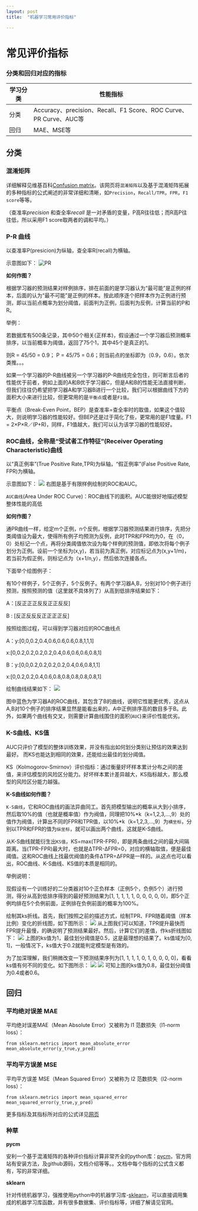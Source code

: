 ```yaml
---
layout: post
title:  "机器学习常用评价指标"

---
```


# 常见评价指标

### 分类和回归对应的指标

学习分类  | 性能指标
-------- | -----
分类  | Accuracy、precision、Recall、F1 Score、ROC Curve、PR Curve、AUC等
回归  | 	MAE、MSE等

## 分类

### 混淆矩阵
详细解释见维基百科[Confusion matrix](https://en.wikipedia.org/wiki/Confusion_matrix)。该网页将`混淆矩阵`以及基于混淆矩阵拓展的多种指标的公式阐述的非常详细和清晰，如`Precision`，`Recall/TPR`，`FPR`，`F1 score`等等。

（查准率*precision* 和查全率*recall* 是一对矛盾的变量，P高R往往低；而R高P往往低，所以采用F1 score取两者的调和平均。）

### P-R 曲线
以查准率P(presicion)为纵轴，查全率R(recall)为横轴。

示意图如下：
![PR]({{site.url}}/images/CNN/PR.png)

**如何作图？**

根据学习器的预测结果对样例排序，排在前面的是学习器认为“最可能”是正例的样本，后面的认为“最不可能”是正例的样本。按此顺序逐个把样本作为正例进行预测，即以当前点概率为划分阈值，前面判为正例，后面判为反例，计算当前的P和R。

举例：

若数据库有500条记录，其中50个相关(正样本)，假设通过一个学习器后预测概率排序，以当前概率为阈值，返回了75个1，其中45个是真正的1。

则R = 45/50 = 0.9； P = 45/75 = 0.6；则当前点的坐标即为（0.9，0.6）。依次类推。。。

如果一个学习器的P-R曲线被另一个学习器的P-R曲线完全包住，则可断言后者的性能优于前者，例如上面的A和B优于学习器C，但是A和B的性能无法直接判断，但我们往往仍希望把学习器A和学习器B进行一个比较，我们可以根据曲线下方的面积大小来进行比较，但更常用的是`平衡点`或者是`F1值`。

平衡点（Break-Even Point，BEP）是查准率=查全率时的取值，如果这个值较大，则说明学习器的性能较好。但BEP还是过于简化了些，更常用的是F1度量。F1 = 2×P×R／(P+R)，同样，F1值越大，我们可以认为该学习器的性能较好。


### ROC曲线，全称是“受试者工作特征”(Receiver Operating Characteristic)曲线
以“真正例率”(True Positive Rate,TPR)为纵轴，“假正例率”(False Positive Rate, FPR)为横轴。

示意图如下：
![]({{site.url}}/images/CNN/ROC.png)
右图是基于有限样例绘制的ROC和AUC。

`AUC曲线`(Area Under ROC Curve)：ROC曲线下的面积。AUC能很好地描述模型整体性能的高低

**如何作图？**

通PR曲线一样，给定m个正例，n个反例，根据学习器预测结果进行排序，先把分类阈值设为最大，使得所有例子均预测为反例，此时TPR和FPR均为0，在（0，0）处标记一个点，再将分类阈值依次设为每个样例的预测值，即依次将每个例子划分为正例。设前一个坐标为(x,y)，若当前为真正例，对应标记点为(x,y+1/m)，若当前为假正例，则标记点为（x+1/n,y），然后依次连接各点。

下面举个绘图例子： 

有10个样例子，5个正例子，5个反例子。有两个学习器A,B，分别对10个例子进行预测，按照预测的值（这里就不具体列了）从高到低排序结果如下：

A：[反正正正反反正正反反]

B : [反正反反反正正正正反]

按照绘图过程，可以得到学习器对应的ROC曲线点

A：y:[0,0,0.2,0.4,0.6,0.6,0.6,0.8,1,1,1]

x:[0,0.2,0.2,0.2,0.2,0.4,0.6,0.6,0.6,0.8,1]

B：y:[0,0,0.2,0.2,0.2,0.2,0.4,0.6,0.8,1,1]

x:[0,0.2,0.2,0.4,0.6,0.8,0.8,0.8,0.8,0.8,1]

绘制曲线结果如下：
![]({{site.url}}/images/CNN/ROC_ex.png)

图中蓝色为学习器A的ROC曲线，其包含了B的曲线，说明它性能更优秀，这点从A,B对10个例子的排序结果显然是能看出来的，A中正例排序高的数目多于B。此外，如果两个曲线有交叉，则需要计算曲线围住的面积(`AUC`)来评价性能优劣。

### K-S曲线、KS值

AUC只评价了模型的整体训练效果，并没有指出如何划分类别让预估的效果达到最好。 而KS也能达到相同的效果，还能给出最佳的划分阈值。

KS（Kolmogorov-Smirnov）评价指标：通过衡量好坏样本累计分布之间的差值，来评估模型的风险区分能力。好坏样本累计差异越大，KS指标越大，那么模型的风险区分能力越强。

**K-S曲线如何作图？**

`K-S曲线`，它和ROC曲线的画法异曲同工。首先把模型输出的概率从大到小排序，然后取10%的值（也就是概率值）作为阀值，同理把10%*k（k=1,2,3,…,9）处的值作为阀值，计算出不同的FPR和TPR值，以10%*k（k=1,2,3,…,9）为`横坐标`，分别以TPR和FPR的值为`纵坐标`，就可以画出两个曲线，这就是K-S曲线。

从K-S曲线就能衍生出`KS值`，KS=max(TPR-FPR)，即是两条曲线之间的最大间隔距离。当(TPR-FPR)最大时，也就是ΔTPR-ΔFPR=0，对应的横轴取值，便是最佳阈值。这和ROC曲线上找最优阀值的条件ΔTPR=ΔFPR是一样的。从这点也可以看出，ROC曲线、K-S曲线、KS值的本质是相同的。

举例说明：

现假设有一个训练好的二分类器对10个正负样本（正例5个，负例5个）进行预测，得分从高到低排序得到的最好预测结果为[1, 1, 1, 1, 1, 0, 0, 0, 0, 0]，即5个正例均排在5个负例前面，正例排在负例前面的概率为100%。

绘制其ks折线。首先，我们按照之前的描述方式，绘制TPR、FPR随着阈值（样本比例）变化的折线图，如下图所示： 
![]({{site.url}}/images/CNN/ks1.png)
从上图我们可以知道，TPR提升最快而FPR提升最慢，的确说明了预测结果最好。然后，计算它们的差值，作ks折线图如下：
![]({{site.url}}/images/CNN/ks2.png)
上图的ks值为1，最佳划分阈值是0.5，这是最理想的结果了。ks值域为[0, 1]，一般情况下，ks值大于0.2就能判定模型是有效的。

为了加深理解，我们稍微改变一下预测结果序列为[1, 1, 1, 1, 0, 1, 0, 0, 0, 0]，看看ks值有何不同的变化。如下图所示：
![]({{site.url}}/images/CNN/ks3.png)
![]({{site.url}}/images/CNN/ks4.png)
可知上图的ks值为0.8，最佳划分阈值为0.4或者0.6。


## 回归

### 平均绝对误差 MAE
平均绝对误差MAE（Mean Absolute Error）又被称为 l1 范数损失（l1-norm loss）：

```实现代码
from sklearn.metrics import mean_absolute_error
mean_absolute_error(y_true,y_pred)
```

### 平均平方误差 MSE
平均平方误差 MSE（Mean Squared Error）又被称为 l2 范数损失（l2-norm loss）：

```实现代码
from sklearn.metrics import mean_squared_error
mean_squared_error(y_true,y_pred)
```

更多指标及其指标所对应的公式详见[网页](https://blog.csdn.net/u013704227/article/details/77604500)


### 种草

**pycm**

安利一个基于混淆矩阵的各种评价指标计算非常齐全的python库：[pycm](http://www.shaghighi.ir/pycm/)，官方网站有安装方法，及github源码，文档介绍等等。。文档中每个指标的公式含义都有，写的非常详细。

**sklearn**

针对传统机器学习，强推使用python中的机器学习库-[sklearn](http://sklearn.apachecn.org/#/)，可以直接调用集成的机器学习库函数，并有很多数据集、评价指标等，详细了解请见官网。
